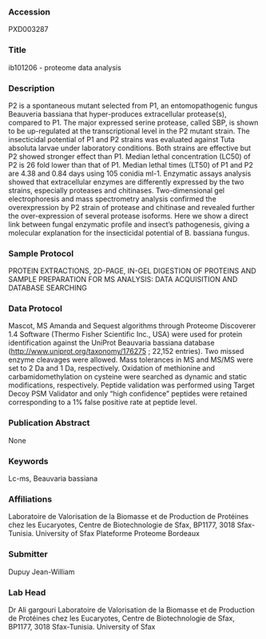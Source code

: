 ### Accession
PXD003287

### Title
ib101206 - proteome data analysis 

### Description
P2 is a spontaneous mutant selected from P1, an entomopathogenic fungus Beauveria bassiana that hyper-produces extracellular protease(s), compared to P1. The major expressed serine protease, called SBP, is shown to be up-regulated at the transcriptional level in the P2 mutant strain. The insecticidal potential of P1 and P2 strains was evaluated against Tuta absoluta larvae under laboratory conditions. Both strains are effective but P2 showed stronger effect than P1. Median lethal concentration (LC50) of P2 is 26 fold lower than that of P1. Median lethal times (LT50) of P1 and P2 are 4.38 and 0.84 days using 105 conidia ml-1. Enzymatic assays analysis showed that extracellular enzymes are differently expressed by the two strains, especially proteases and chitinases. Two-dimensional gel electrophoresis and mass spectrometry analysis confirmed the overexpression by P2 strain of protease and chitinase and revealed further the over-expression of several protease isoforms. Here we show a direct link between fungal enzymatic profile and insect’s pathogenesis, giving a molecular explanation for the insecticidal potential of B. bassiana fungus.

### Sample Protocol
PROTEIN EXTRACTIONS, 2D-PAGE, IN-GEL DIGESTION OF PROTEINS AND SAMPLE PREPARATION FOR MS ANALYSIS: DATA ACQUISITION AND DATABASE SEARCHING

### Data Protocol
Mascot, MS Amanda and Sequest algorithms through Proteome Discoverer 1.4 Software (Thermo Fisher Scientific Inc., USA) were used for protein identification against the UniProt Beauvaria bassiana database (http://www.uniprot.org/taxonomy/176275 ; 22,152 entries). Two missed enzyme cleavages were allowed. Mass tolerances in MS and MS/MS were set to 2 Da and 1 Da, respectively. Oxidation of methionine and carbamidomethylation on cysteine were searched as dynamic and static modifications, respectively. Peptide validation was performed using Target Decoy PSM Validator and only “high confidence” peptides were retained corresponding to a 1% false positive rate at peptide level.

### Publication Abstract
None

### Keywords
Lc-ms, Beauvaria bassiana

### Affiliations
Laboratoire de Valorisation de la Biomasse et de Production de Protéines chez les Eucaryotes, Centre de Biotechnologie de Sfax, BP1177, 3018 Sfax-Tunisia. University of Sfax
Plateforme Proteome Bordeaux

### Submitter
Dupuy Jean-William

### Lab Head
Dr Ali gargouri
Laboratoire de Valorisation de la Biomasse et de Production de Protéines chez les Eucaryotes, Centre de Biotechnologie de Sfax, BP1177, 3018 Sfax-Tunisia. University of Sfax


